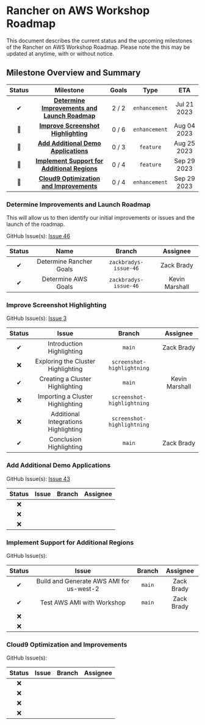 # Rancher on AWS Workshop Roadmap

This document describes the current status and the upcoming milestones of the Rancher on AWS Workshop Roadmap. Please note the this may be updated at anytime, with or without notice.

## Milestone Overview and Summary

| Status | Milestone | Goals | Type | ETA |
| :---: | :---: | :---: | :---: | :---: |
| ✔ | **[Determine Improvements and Launch Roadmap](#determine-improvements-and-launch-roadmap)** | 2 / 2 | `enhancement` | Jul 21 2023 |
| 🚀 | **[Improve Screenshot Highlighting](#improve-screenshot-highlighting)** | 0 / 6 | `enhancement` | Aug 04 2023 |
| 🚀 | **[Add Additional Demo Applications](#add-additional-demo-applications)** | 0 / 3 | `feature` | Aug 25 2023 |
| 🚀 | **[Implement Support for Additional Regions](#implement-support-for-additional-regions)** | 0 / 4 | `feature` | Sep 29 2023 |
| 🚀 | **[Cloud9 Optimization and Improvements](#cloud9-optimization-and-improvements)** | 0 / 4 | `enhancement` | Sep 29 2023 |

### Determine Improvements and Launch Roadmap

This will allow us to then identify our initial improvements or issues and the launch of the roadmap.

GitHub Issue(s): [Issue 46](https://github.com/aws-samples/rancher-on-aws-workshop/issues/46)

| Status | Name | Branch | Assignee |
| :---: | :---: | :---: | :---: |
| ✔ | Determine Rancher Goals | `zackbradys-issue-46` | Zack Brady |
| ✔ | Determine AWS Goals | `zackbradys-issue-46` | Kevin Marshall |

### Improve Screenshot Highlighting

GitHub Issue(s): [Issue 3](https://github.com/aws-samples/rancher-on-aws-workshop/issues/3)

| Status | Issue | Branch | Assignee |
| :---: | :---: | :---: | :---: |
| ✔ | Introduction Highlighting | `main` | Zack Brady |
| ❌ | Exploring the Cluster Highlighting | `screenshot-highlightning` | |
| ✔ | Creating a Cluster Highlighting | `main` | Kevin Marshall |
| ❌ | Importing a Cluster Highlighting | `screenshot-highlightning` | |
| ❌ | Additional Integrations Highlighting | `screenshot-highlightning` | |
| ✔ | Conclusion Highlighting | `main` | Zack Brady |

### Add Additional Demo Applications

GitHub Issue(s): [Issue 43](https://github.com/aws-samples/rancher-on-aws-workshop/issues/43)

| Status | Issue | Branch | Assignee |
| :---: | :---: | :---: | :---: |
| ❌ | | | |
| ❌ | | | |
| ❌ | | | |

### Implement Support for Additional Regions

GitHub Issue(s):

| Status | Issue | Branch | Assignee |
| :---: | :---: | :---: | :---: |
| ✔ | Build and Generate AWS AMI for us-west-2 | `main` | Zack Brady |
| ✔ | Test AWS AMI with Workshop | `main` | Zack Brady |
| ❌ | | | |
| ❌ | | | |

### Cloud9 Optimization and Improvements

GitHub Issue(s):

| Status | Issue | Branch | Assignee |
| :---: | :---: | :---: | :---: |
| ❌ | | | |
| ❌ | | | |
| ❌ | | | |
| ❌ | | | |